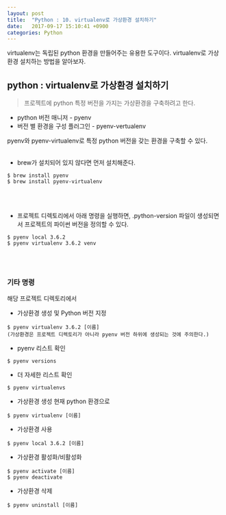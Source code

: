 ```yaml
---
layout: post
title:  "Python : 10. virtualenv로 가상환경 설치하기"
date:   2017-09-17 15:10:41 +0900
categories: Python
---
```


virtualenv는 독립된 python 환경을 만들어주는 유용한 도구이다.
virtualenv로 가상환경 설치하는 방법을 알아보자. 

## python : virtualenv로 가상환경 설치하기

> 프로젝트에 python 특정 버전을 가지는 가상환경을 구축하려고 한다.

- python 버전 매니저 - pyenv
- 버전 별 환경을 구성 플러그인 - pyenv-vertualenv

pyenv와 pyenv-virtualenv로 특정 python 버전을 갖는 환경을 구축할 수 있다.
 <br><br>

- brew가 설치되어 있지 않다면 먼저 설치해준다.

```
$ brew install pyenv
$ brew install pyenv-virtualenv
```

<br><br>

- 프로젝트 디렉토리에서 아래 명령을 실행하면, .python-version 파일이 생성되면서 프로젝트의 파이썬 버전을 정의할 수 있다.

```
$ pyenv local 3.6.2
$ pyenv virtualenv 3.6.2 venv
```

<br><br>

### 기타 명령

해당 프로젝트 디렉토리에서

- 가상환경 생성 및 Python 버전 지정

```
$ pyenv virtualenv 3.6.2 [이름]
(가상환경은 프로젝트 디렉토리가 아니라 pyenv 버전 하위에 생성되는 것에 주의한다.)
```

- pyenv 리스트 확인

```
$ pyenv versions
```

- 더 자세한 리스트 확인

```
$ pyenv virtualenvs
```

- 가상환경 생성 현재 python 환경으로

```
$ pyenv virtualenv [이름]
```

- 가상환경 사용

```
$ pyenv local 3.6.2 [이름]
```

- 가상환경 활성화/비활성화

```
$ pyenv activate [이름]
$ pyenv deactivate
```

- 가상환경 삭제

```
$ pyenv uninstall [이름]
```
